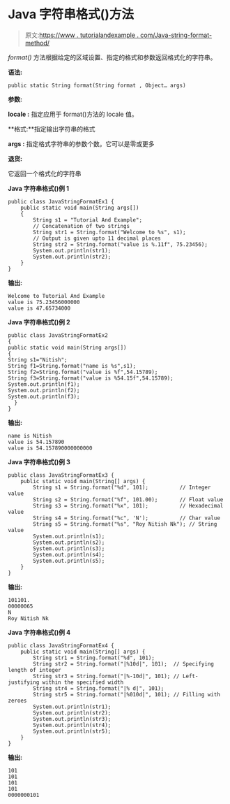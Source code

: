 # Java 字符串格式()方法

> 原文:[https://www . tutorialandexample . com/Java-string-format-method/](https://www.tutorialandexample.com/java-string-format-method/)

*format()* 方法根据给定的区域设置、指定的格式和参数返回格式化的字符串。

**语法:**

```
public static String format(String format , Object… args)
```

**参数:**

**locale :** 指定应用于 format()方法的 locale 值。

**格式:**指定输出字符串的格式

**args :** 指定格式字符串的参数个数。它可以是零或更多

**退货:**

它返回一个格式化的字符串

**Java 字符串格式()例 1**

```
public class JavaStringFormatEx1 {
    public static void main(String args[])
    {
        String s1 = "Tutorial And Example";
        // Concatenation of two strings
        String str1 = String.format("Welcome to %s", s1);
        // Output is given upto 11 decimal places
        String str2 = String.format("value is %.11f", 75.23456);
        System.out.println(str1);
        System.out.println(str2);
    }
}
```

**输出:**

```
Welcome to Tutorial And Example
value is 75.23456000000
value is 47.65734000
```

**Java 字符串格式()例 2**

```
public class JavaStringFormatEx2
{ 
public static void main(String args[])
{ 
String s1="Nitish"; 
String f1=String.format("name is %s",s1); 
String f2=String.format("value is %f",54.15789); 
String f3=String.format("value is %54.15f",54.15789);
System.out.println(f1); 
System.out.println(f2); 
System.out.println(f3); 
  }
}
```

**输出:**

```
name is Nitish
value is 54.157890
value is 54.157890000000000
```

**Java 字符串格式()例 3**

```
public class JavaStringFormatEx3 { 
    public static void main(String[] args) { 
        String s1 = String.format("%d", 101);          // Integer value
        String s2 = String.format("%f", 101.00);       // Float value
        String s3 = String.format("%x", 101);          // Hexadecimal value
        String s4 = String.format("%c", 'N');          // Char value 
        String s5 = String.format("%s", "Roy Nitish Nk"); // String value 
        System.out.println(s1); 
        System.out.println(s2); 
        System.out.println(s3); 
        System.out.println(s4); 
        System.out.println(s5); 
    } 
}
```

**输出:**

```
101101.
00000065
N
Roy Nitish Nk
```

**Java 字符串格式()例 4**

```
public class JavaStringFormatEx4 { 
    public static void main(String[] args) {         
        String str1 = String.format("%d", 101); 
        String str2 = String.format("|%10d|", 101);  // Specifying length of integer 
        String str3 = String.format("|%-10d|", 101); // Left-justifying within the specified width 
        String str4 = String.format("|% d|", 101);  
        String str5 = String.format("|%010d|", 101); // Filling with zeroes 
        System.out.println(str1); 
        System.out.println(str2); 
        System.out.println(str3); 
        System.out.println(str4); 
        System.out.println(str5); 
    } 
}
```

**输出:**

```
101
101
101
101
0000000101
```